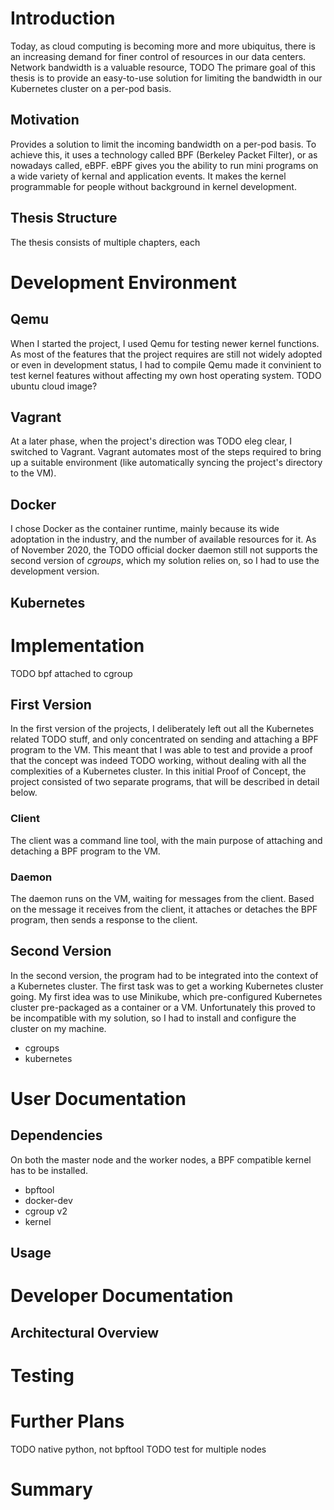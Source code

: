# Introduction

Today, as cloud computing is becoming more and more ubiquitus, there is an increasing demand for finer control of resources in our data centers.
Network bandwidth is a valuable resource, TODO
The primare goal of this thesis is to provide an easy-to-use solution for limiting the bandwidth in our Kubernetes cluster on a per-pod basis.

## Motivation

Provides a solution to limit the incoming bandwidth on a per-pod basis.
To achieve this, it uses a technology called BPF (Berkeley Packet Filter), or as nowadays called, eBPF.
eBPF gives you the ability to run mini programs on a wide variety of kernal and application events. 
It makes the kernel programmable for people without background in kernel development.

## Thesis Structure

The thesis consists of multiple chapters, each 

# Development Environment

## Qemu

When I started the project, I used Qemu for testing newer kernel functions.
As most of the features that the project requires are still not widely adopted or even in development status, I had to compile 
Qemu made it convinient to test kernel features without affecting my own host operating system.
TODO ubuntu cloud image?

## Vagrant

At a later phase, when the project's direction was TODO eleg clear, I switched to Vagrant.
Vagrant automates most of the steps required to bring up a suitable environment (like automatically syncing the project's directory to the VM).

## Docker

I chose Docker as the container runtime, mainly because its wide adoptation in the industry, and the number of available resources for it.
As of November 2020, the TODO official docker daemon still not supports the second version of *cgroups*, which my solution relies on, so I had to use the development version.

## Kubernetes



# Implementation

TODO bpf attached to cgroup

## First Version

In the first version of the projects, I deliberately left out all the Kubernetes related TODO stuff, and only concentrated on sending and attaching a BPF program to the VM.
This meant that I was able to test and provide a proof that the concept was indeed TODO working, without dealing with all the complexities of a Kubernetes cluster.
In this initial Proof of Concept, the project consisted of two separate programs, that will be described in detail below.

### Client

The client was a command line tool, with the main purpose of attaching and detaching a BPF program to the VM.

### Daemon

The daemon runs on the VM, waiting for messages from the client.
Based on the message it receives from the client, it attaches or detaches the BPF program, then sends a response to the client.

## Second Version

In the second version, the program had to be integrated into the context of a Kubernetes cluster.
The first task was to get a working Kubernetes cluster going.
My first idea was to use Minikube, which pre-configured Kubernetes cluster pre-packaged as a container or a VM.
Unfortunately this proved to be incompatible with my solution, so I had to install and configure the cluster on my machine.



- cgroups
- kubernetes

# User Documentation

## Dependencies

On both the master node and the worker nodes, a BPF compatible kernel has to be installed.

- bpftool
- docker-dev
- cgroup v2
- kernel

## Usage

# Developer Documentation

## Architectural Overview

# Testing

# Further Plans

TODO native python, not bpftool
TODO test for multiple nodes

# Summary
